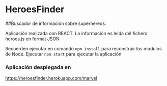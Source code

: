 # HeroesFinder
##Buscador de información sobre superhereos.

Aplicación realizada con REACT.
La información es leida del fichero heroes.js en format JSON

Recuerden ejecutar en comando ```npm install``` para reconstruir los módulos de Node.
Ejecutar ```npm start``` para ejecutar la aplicación

### Aplicación desplegada en
https://heroesfinder.herokuapp.com/marvel
